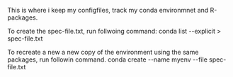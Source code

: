 This is where i keep my configfiles, track my conda environmnet and R-packages.

To create the spec-file.txt, run follwoing command:
conda list --explicit > spec-file.txt

To recreate a new a new copy of the environment using the same packages, run followin command.
conda create --name myenv --file spec-file.txt
